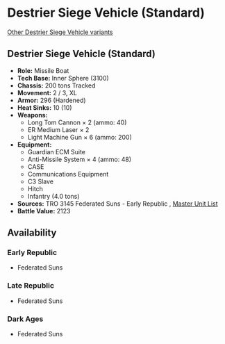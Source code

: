 # Destrier Siege Vehicle (Standard) 

[Other Destrier Siege Vehicle variants](../destrier_siege_vehicle.md) 

## Destrier Siege Vehicle (Standard) 

- **Role:** Missile Boat 
- **Tech Base:** Inner Sphere (3100) 
- **Chassis:** 200 tons Tracked 
- **Movement:** 2 / 3, XL 
- **Armor:** 296 (Hardened) 
- **Heat Sinks:** 10 (10) 
- **Weapons:** 
  - Long Tom Cannon × 2 (ammo: 40) 
  - ER Medium Laser × 2 
  - Light Machine Gun × 6 (ammo: 200) 
- **Equipment:** 
  - Guardian ECM Suite 
  - Anti-Missile System × 4 (ammo: 48) 
  - CASE 
  - Communications Equipment 
  - C3 Slave 
  - Hitch 
  - Infantry (4.0 tons) 
- **Sources:** TRO 3145 Federated Suns - Early Republic , [Master Unit List](http://masterunitlist.info/Unit/Details/6329/destrier-siege-vehicle-standard) 
- **Battle Value:** 2123 

## Availability 

### Early Republic 

- Federated Suns 

### Late Republic 

- Federated Suns 

### Dark Ages 

- Federated Suns 

